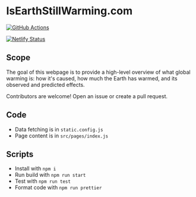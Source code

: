 # IsEarthStillWarming.com

[![GitHub Actions](https://github.com/rosslh/IsEarthStillWarming.com/workflows/Tests/badge.svg)](https://github.com/rosslh/IsEarthStillWarming.com/actions)

[![Netlify Status](https://api.netlify.com/api/v1/badges/2a39ad88-4c75-4139-897c-8f5a76802fad/deploy-status)](https://app.netlify.com/sites/isearthstillwarming/deploys)

## Scope

The goal of this webpage is to provide a high-level overview of what global warming is: how it's caused, how much the Earth has warmed, and its observed and predicted effects.

Contributors are welcome! Open an issue or create a pull request.

## Code

- Data fetching is in `static.config.js`
- Page content is in `src/pages/index.js`

## Scripts

- Install with `npm i`
- Run build with `npm run start`
- Test with `npm run test`
- Format code with `npm run prettier`
